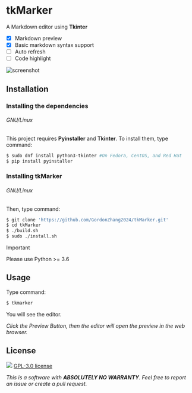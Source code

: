 # tkMarker

A Markdown editor using **Tkinter**
- [x] Markdown preview
- [x] Basic markdown syntax support
- [ ] Auto refresh
- [ ] Code highlight

![screenshot](https://github.com/GordonZhang2024/tkMarker/assets/159539185/84ef0269-eb94-4c37-9fbf-8ddf7406cd75)

## Installation
### Installing the dependencies
###### GNU/Linux
This project requires **Pyinstaller** and **Tkinter**.
To install them, type command:
```bash
$ sudo dnf install python3-tkinter #On Fedora, CentOS, and Red Hat
$ pip install pyinstaller
```
### Installing tkMarker
###### GNU/Linux
Then, type command:
```bash
$ git clone 'https://github.com/GordonZhang2024/tkMarker.git'
$ cd tkMarker
$ ./build.sh
$ sudo ./install.sh
```
> [!IMPORTANT]
> Please use Python >= 3.6


## Usage
Type command:
```bash
$ tkmarker
```
You will see the editor.

*Click the <keyboard>Preview</keyboard> Button, then the editor will open the preview in the web browser.*

## License
![](https://www.gnu.org/graphics/gplv3-or-later.png)
[GPL-3.0 license](https://www.gnu.org/licenses/gpl-3.0.html)



*This is a software with **ABSOLUTELY NO WARRANTY**.
Feel free to report an issue or create a pull request.*
